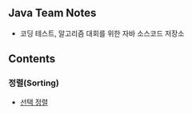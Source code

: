 ## Java Team Notes
* 코딩 테스트, 알고리즘 대회를 위한 자바 소스코드 저장소

## Contents

### 정렬(Sorting)
* [선택 정렬](/Sorting/SelectionSort.java)
